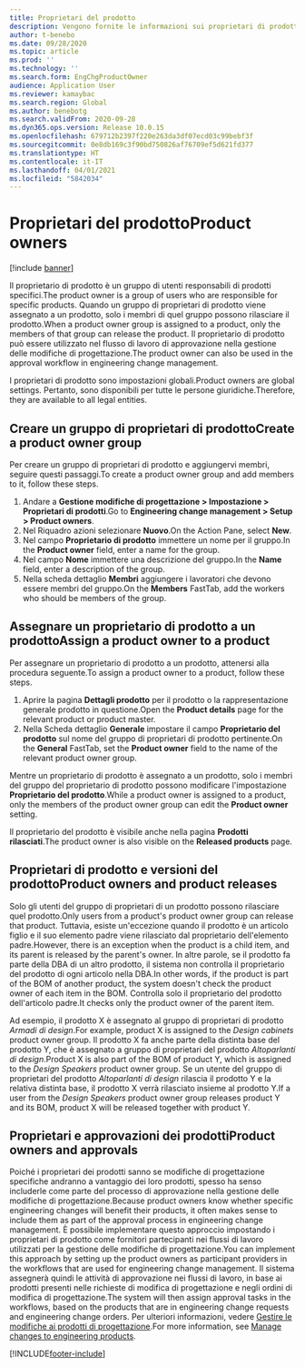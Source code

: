 ```yaml
---
title: Proprietari del prodotto
description: Vengono fornite le informazioni sui proprietari di prodotto. Un proprietario di prodotto è un gruppo di utenti responsabili di prodotti specifici. Solo i membri del gruppo possono rilasciare questi prodotti. Il proprietario di prodotto può essere utilizzato anche nel flusso di lavoro di approvazione.
author: t-benebo
ms.date: 09/28/2020
ms.topic: article
ms.prod: ''
ms.technology: ''
ms.search.form: EngChgProductOwner
audience: Application User
ms.reviewer: kamaybac
ms.search.region: Global
ms.author: benebotg
ms.search.validFrom: 2020-09-28
ms.dyn365.ops.version: Release 10.0.15
ms.openlocfilehash: 679712b2397f220e263da3df07ecd03c99bebf3f
ms.sourcegitcommit: 0e8db169c3f90bd750826af76709ef5d621fd377
ms.translationtype: HT
ms.contentlocale: it-IT
ms.lasthandoff: 04/01/2021
ms.locfileid: "5842034"
---
```

# <a name="product-owners"></a><span data-ttu-id="57e0f-106">Proprietari del prodotto</span><span class="sxs-lookup"><span data-stu-id="57e0f-106">Product owners</span></span>

[!include [banner](../includes/banner.md)]

<span data-ttu-id="57e0f-107">Il proprietario di prodotto è un gruppo di utenti responsabili di prodotti specifici.</span><span class="sxs-lookup"><span data-stu-id="57e0f-107">The product owner is a group of users who are responsible for specific products.</span></span> <span data-ttu-id="57e0f-108">Quando un gruppo di proprietari di prodotto viene assegnato a un prodotto, solo i membri di quel gruppo possono rilasciare il prodotto.</span><span class="sxs-lookup"><span data-stu-id="57e0f-108">When a product owner group is assigned to a product, only the members of that group can release the product.</span></span> <span data-ttu-id="57e0f-109">Il proprietario di prodotto può essere utilizzato nel flusso di lavoro di approvazione nella gestione delle modifiche di progettazione.</span><span class="sxs-lookup"><span data-stu-id="57e0f-109">The product owner can also be used in the approval workflow in engineering change management.</span></span>

<span data-ttu-id="57e0f-110">I proprietari di prodotto sono impostazioni globali.</span><span class="sxs-lookup"><span data-stu-id="57e0f-110">Product owners are global settings.</span></span> <span data-ttu-id="57e0f-111">Pertanto, sono disponibili per tutte le persone giuridiche.</span><span class="sxs-lookup"><span data-stu-id="57e0f-111">Therefore, they are available to all legal entities.</span></span>

## <a name="create-a-product-owner-group"></a><span data-ttu-id="57e0f-112">Creare un gruppo di proprietari di prodotto</span><span class="sxs-lookup"><span data-stu-id="57e0f-112">Create a product owner group</span></span>

<span data-ttu-id="57e0f-113">Per creare un gruppo di proprietari di prodotto e aggiungervi membri, seguire questi passaggi.</span><span class="sxs-lookup"><span data-stu-id="57e0f-113">To create a product owner group and add members to it, follow these steps.</span></span>

1. <span data-ttu-id="57e0f-114">Andare a **Gestione modifiche di progettazione \> Impostazione \> Proprietari di prodotti**.</span><span class="sxs-lookup"><span data-stu-id="57e0f-114">Go to **Engineering change management \> Setup \> Product owners**.</span></span>
2. <span data-ttu-id="57e0f-115">Nel Riquadro azioni selezionare **Nuovo**.</span><span class="sxs-lookup"><span data-stu-id="57e0f-115">On the Action Pane, select **New**.</span></span>
3. <span data-ttu-id="57e0f-116">Nel campo **Proprietario di prodotto** immettere un nome per il gruppo.</span><span class="sxs-lookup"><span data-stu-id="57e0f-116">In the **Product owner** field, enter a name for the group.</span></span>
4. <span data-ttu-id="57e0f-117">Nel campo **Nome** immettere una descrizione del gruppo.</span><span class="sxs-lookup"><span data-stu-id="57e0f-117">In the **Name** field, enter a description of the group.</span></span>
5. <span data-ttu-id="57e0f-118">Nella scheda dettaglio **Membri** aggiungere i lavoratori che devono essere membri del gruppo.</span><span class="sxs-lookup"><span data-stu-id="57e0f-118">On the **Members** FastTab, add the workers who should be members of the group.</span></span>

## <a name="assign-a-product-owner-to-a-product"></a><span data-ttu-id="57e0f-119">Assegnare un proprietario di prodotto a un prodotto</span><span class="sxs-lookup"><span data-stu-id="57e0f-119">Assign a product owner to a product</span></span>

<span data-ttu-id="57e0f-120">Per assegnare un proprietario di prodotto a un prodotto, attenersi alla procedura seguente.</span><span class="sxs-lookup"><span data-stu-id="57e0f-120">To assign a product owner to a product, follow these steps.</span></span>

1. <span data-ttu-id="57e0f-121">Aprire la pagina **Dettagli prodotto** per il prodotto o la rappresentazione generale prodotto in questione.</span><span class="sxs-lookup"><span data-stu-id="57e0f-121">Open the **Product details** page for the relevant product or product master.</span></span>
1. <span data-ttu-id="57e0f-122">Nella Scheda dettaglio **Generale** impostare il campo **Proprietario del prodotto** sul nome del gruppo di proprietari di prodotto pertinente.</span><span class="sxs-lookup"><span data-stu-id="57e0f-122">On the **General** FastTab, set the **Product owner** field to the name of the relevant product owner group.</span></span>

<span data-ttu-id="57e0f-123">Mentre un proprietario di prodotto è assegnato a un prodotto, solo i membri del gruppo del proprietario di prodotto possono modificare l'impostazione **Proprietario del prodotto**.</span><span class="sxs-lookup"><span data-stu-id="57e0f-123">While a product owner is assigned to a product, only the members of the product owner group can edit the **Product owner** setting.</span></span>

<span data-ttu-id="57e0f-124">Il proprietario del prodotto è visibile anche nella pagina **Prodotti rilasciati**.</span><span class="sxs-lookup"><span data-stu-id="57e0f-124">The product owner is also visible on the **Released products** page.</span></span>

## <a name="product-owners-and-product-releases"></a><span data-ttu-id="57e0f-125">Proprietari di prodotto e versioni del prodotto</span><span class="sxs-lookup"><span data-stu-id="57e0f-125">Product owners and product releases</span></span>

<span data-ttu-id="57e0f-126">Solo gli utenti del gruppo di proprietari di un prodotto possono rilasciare quel prodotto.</span><span class="sxs-lookup"><span data-stu-id="57e0f-126">Only users from a product's product owner group can release that product.</span></span> <span data-ttu-id="57e0f-127">Tuttavia, esiste un'eccezione quando il prodotto è un articolo figlio e il suo elemento padre viene rilasciato dal proprietario dell'elemento padre.</span><span class="sxs-lookup"><span data-stu-id="57e0f-127">However, there is an exception when the product is a child item, and its parent is released by the parent's owner.</span></span> <span data-ttu-id="57e0f-128">In altre parole, se il prodotto fa parte della DBA di un altro prodotto, il sistema non controlla il proprietario del prodotto di ogni articolo nella DBA.</span><span class="sxs-lookup"><span data-stu-id="57e0f-128">In other words, if the product is part of the BOM of another product, the system doesn't check the product owner of each item in the BOM.</span></span> <span data-ttu-id="57e0f-129">Controlla solo il proprietario del prodotto dell'articolo padre.</span><span class="sxs-lookup"><span data-stu-id="57e0f-129">It checks only the product owner of the parent item.</span></span>

<span data-ttu-id="57e0f-130">Ad esempio, il prodotto X è assegnato al gruppo di proprietari di prodotto *Armadi di design*.</span><span class="sxs-lookup"><span data-stu-id="57e0f-130">For example, product X is assigned to the *Design cabinets* product owner group.</span></span> <span data-ttu-id="57e0f-131">Il prodotto X fa anche parte della distinta base del prodotto Y, che è assegnato a gruppo di proprietari del prodotto *Altoparlanti di design*.</span><span class="sxs-lookup"><span data-stu-id="57e0f-131">Product X is also part of the BOM of product Y, which is assigned to the *Design Speakers* product owner group.</span></span> <span data-ttu-id="57e0f-132">Se un utente del gruppo di proprietari del prodotto *Altoparlanti di design* rilascia il prodotto Y e la relativa distinta base, il prodotto X verrà rilasciato insieme al prodotto Y.</span><span class="sxs-lookup"><span data-stu-id="57e0f-132">If a user from the *Design Speakers* product owner group releases product Y and its BOM, product X will be released together with product Y.</span></span>

## <a name="product-owners-and-approvals"></a><span data-ttu-id="57e0f-133">Proprietari e approvazioni dei prodotti</span><span class="sxs-lookup"><span data-stu-id="57e0f-133">Product owners and approvals</span></span>

<span data-ttu-id="57e0f-134">Poiché i proprietari dei prodotti sanno se modifiche di progettazione specifiche andranno a vantaggio dei loro prodotti, spesso ha senso includerle come parte del processo di approvazione nella gestione delle modifiche di progettazione.</span><span class="sxs-lookup"><span data-stu-id="57e0f-134">Because product owners know whether specific engineering changes will benefit their products, it often makes sense to include them as part of the approval process in engineering change management.</span></span> <span data-ttu-id="57e0f-135">È possibile implementare questo approccio impostando i proprietari di prodotto come fornitori partecipanti nei flussi di lavoro utilizzati per la gestione delle modifiche di progettazione.</span><span class="sxs-lookup"><span data-stu-id="57e0f-135">You can implement this approach by setting up the product owners as participant providers in the workflows that are used for engineering change management.</span></span> <span data-ttu-id="57e0f-136">Il sistema assegnerà quindi le attività di approvazione nei flussi di lavoro, in base ai prodotti presenti nelle richieste di modifica di progettazione e negli ordini di modifica di progettazione.</span><span class="sxs-lookup"><span data-stu-id="57e0f-136">The system will then assign approval tasks in the workflows, based on the products that are in engineering change requests and engineering change orders.</span></span> <span data-ttu-id="57e0f-137">Per ulteriori informazioni, vedere [Gestire le modifiche ai prodotti di progettazione](engineering-change-management.md).</span><span class="sxs-lookup"><span data-stu-id="57e0f-137">For more information, see [Manage changes to engineering products](engineering-change-management.md).</span></span>


[!INCLUDE[footer-include](../../includes/footer-banner.md)]